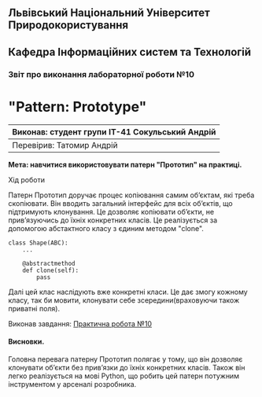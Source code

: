 ## Львівський Національний Університет Природокористування
## Кафедра Інформаційних систем та Технологій



### Звіт про виконання лабораторної роботи №10
# "Pattern: Prototype"



| Виконав: студент групи ІТ-41 Сокульський Андрій |
|-------------------------------------------------|
| Перевірив: Татомир Андрій                       |


**Мета: навчитися використовувати патерн "Прототип" на практиці.**


Хід роботи

Патерн Прототип доручає процес копіювання самим об’єктам, які треба скопіювати.
Він вводить загальний інтерфейс для всіх об’єктів, що підтримують клонування.
Це дозволяє копіювати об’єкти, не прив’язуючись до їхніх конкретних класів.
Це реалізується за допомогою абстактного класу з єдиним методом "clone".
```
class Shape(ABC):
    ...

    @abstractmethod
    def clone(self):
        pass
```

Далі цей клас наслідують вже конкретні класи. Це дає змогу кожному класу, так би мовити,
клонувати себе зсередини(враховуючи також приватні поля).

Виконав завдання: [Практична робота №10](lab-10.py)


#### Висновки.
Головна перевага патерну Прототип полягає у тому, що він 
дозволяє клонувати об’єкти без прив’язки до їхніх конкретних класів.
Також він легко реалізується на мові Python, що робить цей патерн потужним
інструментом у арсеналі розробника.